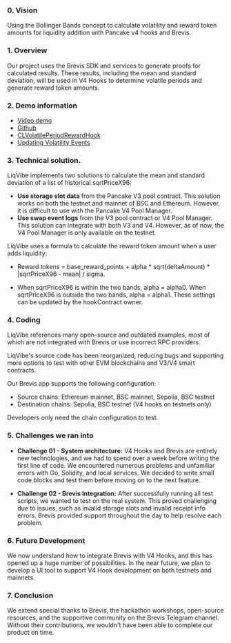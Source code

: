 ### 0. Vision
Using the Bollinger Bands concept to calculate volatility and reward token amounts for liquidity addition with Pancake v4 hooks and Brevis.

### 1. Overview

Our project uses the Brevis SDK and services to generate proofs for calculated results. These results, including the mean and standard deviation, will be used in V4 Hooks to determine volatile periods and generate reward token amounts.

### 2. Demo information 
- [Video demo]()
- [Github](https://github.com/a2nfinance/liqvibe)
- [CLVolatilePeriodRewardHook](https://testnet.bscscan.com/address/0xd7e3E9EDd7f363A6649e78957edaA0B0a3482B11#code)
- [Updating Volatility Events](https://testnet.bscscan.com/address/0xd7e3E9EDd7f363A6649e78957edaA0B0a3482B11#events)

### 3. Technical solution.
LiqVibe implements two solutions to calculate the mean and standard deviation of a list of historical sqrtPriceX96:
- **Use storage slot data** from the Pancake V3 pool contract. This solution works on both the testnet and mainnet of BSC and Ethereum. However, it is difficult to use with the Pancake V4 Pool Manager.
- **Use swap event logs** from the V3 pool contract or V4 Pool Manager. This solution can integrate with both V3 and V4. However, as of now, the V4 Pool Manager is only available on the testnet.

LiqVibe uses a formula to calculate the reward token amount when a user adds liquidity:

- Reward tokens = base_reward_points + alpha * sqrt(deltaAmount) * |sqrtPriceX96 - mean| / sigma.

- When sqrtPriceX96 is within the two bands, alpha = alpha0. When sqrtPriceX96 is outside the two bands, alpha = alpha1. These settings can be updated by the hookContract owner.



### 4. Coding

LiqVibe references many open-source and outdated examples, most of which are not integrated with Brevis or use incorrect RPC providers.

LiqVibe's source code has been reorganized, reducing bugs and supporting more options to test with other EVM blockchains and V3/V4 smart contracts.

Our Brevis app supports the following configuration:

- Source chains: Ethereum mainnet, BSC mainnet, Sepolia, BSC testnet
- Destination chains: Sepolia, BSC testnet (V4 hooks on testnets only)

Developers only need the chain configuration to test.

### 5. Challenges we ran into
- **Challenge 01 - System architecture:** V4 Hooks and Brevis are entirely new technologies, and we had to spend over a week before writing the first line of code. We encountered numerous problems and unfamiliar errors with Go, Solidity, and local services. We decided to write small code blocks and test them before moving on to the next feature.

- **Challenge 02 - Brevis Integration:** After successfully running all test scripts, we wanted to test on the real system. This proved challenging due to issues, such as invalid storage slots and invalid receipt info errors. Brevis provided support throughout the day to help resolve each problem.



### 6. Future Development
We now understand how to integrate Brevis with V4 Hooks, and this has opened up a huge number of possibilities. In the near future, we plan to develop a UI tool to support V4 Hook development on both testnets and mainnets.

### 7. Conclusion
We extend special thanks to Brevis, the hackathon workshops, open-source resources, and the supportive community on the Brevis Telegram channel. Without their contributions, we wouldn't have been able to complete our product on time.
